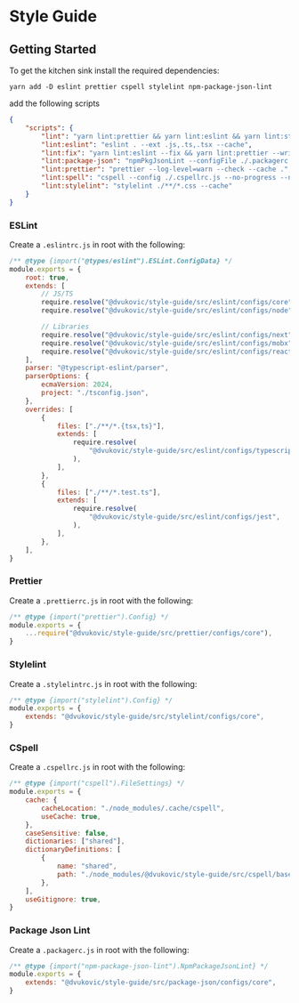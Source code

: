 # Style Guide

## Getting Started

To get the kitchen sink install the required dependencies:

```
yarn add -D eslint prettier cspell stylelint npm-package-json-lint
```

add the following scripts

```json
{
    "scripts": {
        "lint": "yarn lint:prettier && yarn lint:eslint && yarn lint:stylelint && yarn lint:spell && yarn lint:package-json",
        "lint:eslint": "eslint . --ext .js,.ts,.tsx --cache",
        "lint:fix": "yarn lint:eslint --fix && yarn lint:prettier --write  && yarn lint:stylelint --fix && yarn lint:spell && yarn lint:package-json",
        "lint:package-json": "npmPkgJsonLint --configFile ./.packagerc.js .",
        "lint:prettier": "prettier --log-level=warn --check --cache .",
        "lint:spell": "cspell --config ./.cspellrc.js --no-progress --no-summary --unique '**'",
        "lint:stylelint": "stylelint ./**/*.css --cache"
    }
}
```

### ESLint

Create a `.eslintrc.js` in root with the following:

```javascript
/** @type {import("@types/eslint").ESLint.ConfigData} */
module.exports = {
    root: true,
    extends: [
        // JS/TS
        require.resolve("@dvukovic/style-guide/src/eslint/configs/core"),
        require.resolve("@dvukovic/style-guide/src/eslint/configs/node"),

        // Libraries
        require.resolve("@dvukovic/style-guide/src/eslint/configs/next"),
        require.resolve("@dvukovic/style-guide/src/eslint/configs/mobx"),
        require.resolve("@dvukovic/style-guide/src/eslint/configs/react"),
    ],
    parser: "@typescript-eslint/parser",
    parserOptions: {
        ecmaVersion: 2024,
        project: "./tsconfig.json",
    },
    overrides: [
        {
            files: ["./**/*.{tsx,ts}"],
            extends: [
                require.resolve(
                    "@dvukovic/style-guide/src/eslint/configs/typescript",
                ),
            ],
        },
        {
            files: ["./**/*.test.ts"],
            extends: [
                require.resolve(
                    "@dvukovic/style-guide/src/eslint/configs/jest",
                ),
            ],
        },
    ],
}
```

### Prettier

Create a `.prettierrc.js` in root with the following:

```javascript
/** @type {import("prettier").Config} */
module.exports = {
    ...require("@dvukovic/style-guide/src/prettier/configs/core"),
}
```

### Stylelint

Create a `.stylelintrc.js` in root with the following:

```javascript
/** @type {import("stylelint").Config} */
module.exports = {
    extends: "@dvukovic/style-guide/src/stylelint/configs/core",
}
```

### CSpell

Create a `.cspellrc.js` in root with the following:

```javascript
/** @type {import("cspell").FileSettings} */
module.exports = {
    cache: {
        cacheLocation: "./node_modules/.cache/cspell",
        useCache: true,
    },
    caseSensitive: false,
    dictionaries: ["shared"],
    dictionaryDefinitions: [
        {
            name: "shared",
            path: "./node_modules/@dvukovic/style-guide/src/cspell/base.txt",
        },
    ],
    useGitignore: true,
}
```

### Package Json Lint

Create a `.packagerc.js` in root with the following:

```javascript
/** @type {import("npm-package-json-lint").NpmPackageJsonLint} */
module.exports = {
    extends: "@dvukovic/style-guide/src/package-json/configs/core",
}
```
